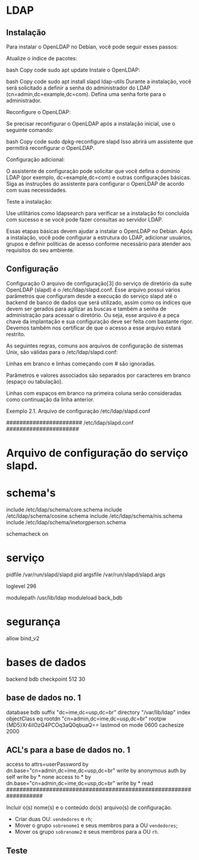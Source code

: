 # LDAP

## Instalação

Para instalar o OpenLDAP no Debian, você pode seguir esses passos:

Atualize o índice de pacotes:

bash
Copy code
sudo apt update
Instale o OpenLDAP:

bash
Copy code
sudo apt install slapd ldap-utils
Durante a instalação, você será solicitado a definir a senha do administrador do LDAP (cn=admin,dc=example,dc=com). Defina uma senha forte para o administrador.

Reconfigure o OpenLDAP:

Se precisar reconfigurar o OpenLDAP após a instalação inicial, use o seguinte comando:

bash
Copy code
sudo dpkg-reconfigure slapd
Isso abrirá um assistente que permitirá reconfigurar o OpenLDAP.

Configuração adicional:

O assistente de configuração pode solicitar que você defina o domínio LDAP (por exemplo, dc=example,dc=com) e outras configurações básicas. Siga as instruções do assistente para configurar o OpenLDAP de acordo com suas necessidades.

Teste a instalação:

Use utilitários como ldapsearch para verificar se a instalação foi concluída com sucesso e se você pode fazer consultas ao servidor LDAP.

Essas etapas básicas devem ajudar a instalar o OpenLDAP no Debian. Após a instalação, você pode configurar a estrutura do LDAP, adicionar usuários, grupos e definir políticas de acesso conforme necessário para atender aos requisitos do seu ambiente.








## Configuração
Configuração
O arquivo de configuração[3] do serviço de diretório da suíte OpenLDAP (slapd) é o /etc/ldap/slapd.conf. Esse arquivo possui vários parâmetros que configuram desde a execução do serviço slapd até o backend de banco de dados que será utilizado, assim como os índices que devem ser gerados para agilizar as buscas e também a senha de administração para acessar o diretório. Ou seja, esse arquivo é a peça chave da implantação e sua configuração deve ser feita com bastante rigor. Devemos também nos certificar de que o acesso a esse arquivo estará restrito.

As seguintes regras, comuns aos arquivos de configuração de sistemas Unix, são válidas para o /etc/ldap/slapd.conf:

Linhas em branco e linhas começando com # são ignoradas.

Parâmetros e valores associados são separados por caracteres em branco (espaço ou tabulação).

Linhas com espaços em branco na primeira coluna serão consideradas como continuação da linha anterior.

Exemplo 2.1. Arquivo de configuração /etc/ldap/slapd.conf

####################### /etc/ldap/slapd.conf ######################
# Arquivo de configuração do serviço slapd.

# schema's
include         /etc/ldap/schema/core.schema
include         /etc/ldap/schema/cosine.schema
include         /etc/ldap/schema/nis.schema
include         /etc/ldap/schema/inetorgperson.schema

schemacheck     on

# serviço
pidfile         /var/run/slapd/slapd.pid
argsfile        /var/run/slapd/slapd.args

loglevel        296

modulepath      /usr/lib/ldap
moduleload      back_bdb

# segurança
allow           bind_v2

# bases de dados
backend         bdb
checkpoint 512 30

## base de dados no. 1
database        bdb
suffix          "dc=ime,dc=usp,dc=br"
directory       "/var/lib/ldap"
index           objectClass     eq
rootdn          "cn=admin,dc=ime,dc=usp,dc=br"
rootpw          {MD5}Xr4ilOzQ4PCOq3aQ0qbuaQ==
lastmod         on
mode            0600
cachesize       2000

## ACL's para a base de dados no. 1
access to attrs=userPassword
       by dn.base="cn=admin,dc=ime,dc=usp,dc=br" write
       by anonymous auth
       by self write
       by * none
access to * 
       by dn.base="cn=admin,dc=ime,dc=usp,dc=br" write
       by * read
###################################################################

Incluir o(s) nome(s) e o conteúdo do(s) arquivo(s) de configuração.

- Criar duas OU: `vendedores` e `rh`;
- Mover o grupo `sobrenome1` e seus membros para a OU `vendedores`;
- Mover os grupo `sobrenome2` e seus membros para a OU `rh`.

## Teste


